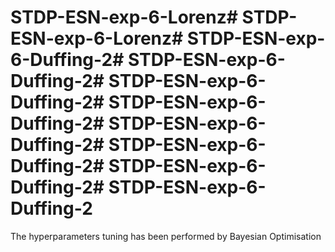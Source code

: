 # STDP-ESN-exp-6-Lorenz# STDP-ESN-exp-6-Lorenz# STDP-ESN-exp-6-Duffing-2# STDP-ESN-exp-6-Duffing-2# STDP-ESN-exp-6-Duffing-2# STDP-ESN-exp-6-Duffing-2# STDP-ESN-exp-6-Duffing-2# STDP-ESN-exp-6-Duffing-2# STDP-ESN-exp-6-Duffing-2# STDP-ESN-exp-6-Duffing-2


The hyperparameters tuning has been performed by
Bayesian Optimisation  

